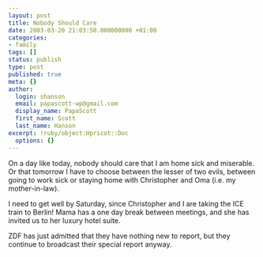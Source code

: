 ```yaml
---
layout: post
title: Nobody Should Care
date: 2003-03-20 21:03:50.000000000 +01:00
categories:
- family
tags: []
status: publish
type: post
published: true
meta: {}
author:
  login: shanson
  email: papascott-wp@gmail.com
  display_name: PapaScott
  first_name: Scott
  last_name: Hanson
excerpt: !ruby/object:Hpricot::Doc
  options: {}
---
```

<p>On a day like today, nobody should care that I am home sick and miserable. Or that tomorrow I have to choose between the lesser of two evils, between going to work sick or staying home with Christopher and Oma (i.e. my mother-in-law).</p>
<p>I need to get well by Saturday, since Christopher and I are taking the ICE train to Berlin! Mama has a one day break between meetings, and she has invited us to her luxury hotel suite. </p>
<p>ZDF has just admitted that they have nothing new to report, but they continue to broadcast their special report anyway.</p>
